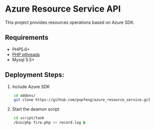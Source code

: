 # Azure Resource Service API

This project provides resources operations based on Azure SDK.

## Requirements

* PHP5.6+
* [PHP pthreads](https://github.com/krakjoe/pthreads)
* Mysql 5.5+

## Deployment Steps:

1.  Include Azure SDK
``` bash
    cd addons/
    git clone https://github.com/popfeng/azure_resource_service.git
```

2.  Start the deamon script
``` bash
    cd script/task
    /bin/php fire.php >> record.log &
```
